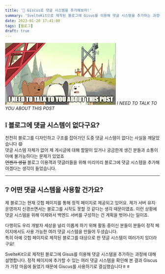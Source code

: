 ```yaml
---
title: '📝 Giscus로 댓글 시스템을 추가해보자!'
summary: 'SvelteKit으로 제작된 블로그에 Gisus를 이용해 댓글 시스템을 추가하는 과정에 대해 설명합니다.'
date: 2023-01-20 17:41:00
tags: [블로그]
draft: true
---
```


![I NEED TO TALK TO YOU ABOUT THIS POST](comment-via-giscus_title.gif)
_I NEED TO TALK TO YOU ABOUT THIS POST_

## ❕ 블로그에 댓글 시스템이 없다구요?

천천히 블로그를 디자인하고 구조를 잡아가던 도중 댓글 시스템이 없다는 사실을 깨달았습니다 😧  
댓글 시스템 자체가 없어 제 게시글에 대해 할말이 있거나 궁금한게 생긴 분들과 소통이 아예 불가능하다는 문제가 있었죠  
~~언젠가 생길~~ 블로그 이용객과 댓글러들을 위해 미리미리 블로그에 댓글 시스템을 추가해야겠다는 생각이 들었습니다.

---

## ❔ 어떤 댓글 시스템을 사용할 건가요?

제 블로그는 현재 깃헙 페이지를 통해 정적 페이지로 제공되고 있어요.
제가 서버 유지·운영까지 신경쓰면서는 블로그를 시작도 못할 것 같다는 생각 때문이였죠.
이런 상황에 댓글 시스템을 위해 이제와서 백엔드 서버를 구성하는 건 계획을 벗어나는 일이죠.

다행히도 우리 개발자 세상을 널리 이롭게 하기 위해 활동 중이신 분들이 분들이 정적 페이지에서도 사용 가능한 여러 댓글 시스템을 만들어 두셨습니다.  
특히 아예 깃헙 페이지로 제작된 블로그를 대상으로 한 댓글 시스템이 여러가지 있더라구요!

SvelteKit으로 제작된 블로그에 Gisus를 이용해 댓글 시스템을 추가하는 과정에 대해 설명합니다.
정적 페이지에 추가할 수 있는 여러 댓글 시스템을 확인해 본 결과 Giscus가 가장 마음에 들었기 때문에 Giscus를 사용하기로 결심했습니다ㅎㅎ
